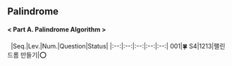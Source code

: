 ## Palindrome
#### < Part A. Palindrome Algorithm >
&nbsp;
|Seq.|Lev.|Num.|Question|Status|
|:--:|:--:|:--:|:--:|:--:|
001|🍀 S4|1213|팰린드롬 만들기|:o: